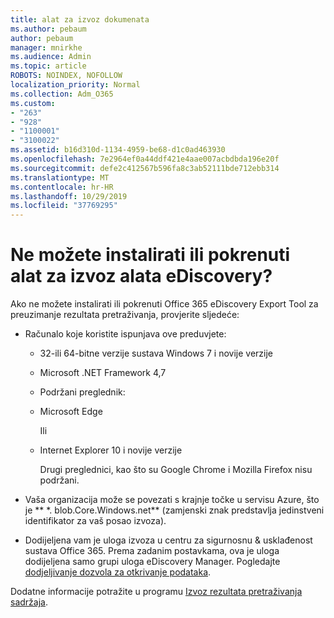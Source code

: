 ```yaml
---
title: alat za izvoz dokumenata
ms.author: pebaum
author: pebaum
manager: mnirkhe
ms.audience: Admin
ms.topic: article
ROBOTS: NOINDEX, NOFOLLOW
localization_priority: Normal
ms.collection: Adm_O365
ms.custom:
- "263"
- "928"
- "1100001"
- "3100022"
ms.assetid: b16d310d-1134-4959-be68-d1c0ad463930
ms.openlocfilehash: 7e2964ef0a44ddf421e4aae007acbdbda196e20f
ms.sourcegitcommit: defe2c412567b596fa8c3ab52111bde712ebb314
ms.translationtype: MT
ms.contentlocale: hr-HR
ms.lasthandoff: 10/29/2019
ms.locfileid: "37769295"
---
```

# <a name="cant-install-or-run-the-ediscovery-export-tool"></a>Ne možete instalirati ili pokrenuti alat za izvoz alata eDiscovery?

Ako ne možete instalirati ili pokrenuti Office 365 eDiscovery Export Tool za preuzimanje rezultata pretraživanja, provjerite sljedeće:
  
- Računalo koje koristite ispunjava ove preduvjete:

  - 32-ili 64-bitne verzije sustava Windows 7 i novije verzije

  - Microsoft .NET Framework 4,7

  - Podržani preglednik:

  - Microsoft Edge

    Ili

  - Internet Explorer 10 i novije verzije

    Drugi preglednici, kao što su Google Chrome i Mozilla Firefox nisu podržani.

- Vaša organizacija može se povezati s krajnje točke u servisu Azure, što je ** \*. blob.Core.Windows.net** (zamjenski znak predstavlja jedinstveni identifikator za vaš posao izvoza).

- Dodijeljena vam je uloga izvoza u centru za sigurnosnu &amp; usklađenost sustava Office 365. Prema zadanim postavkama, ova je uloga dodijeljena samo grupi uloga eDiscovery Manager. Pogledajte [dodjeljivanje dozvola za otkrivanje podataka](https://docs.microsoft.com/office365/securitycompliance/assign-ediscovery-permissions).

Dodatne informacije potražite u programu [Izvoz rezultata pretraživanja sadržaja](https://docs.microsoft.com/office365/securitycompliance/export-search-results).
  